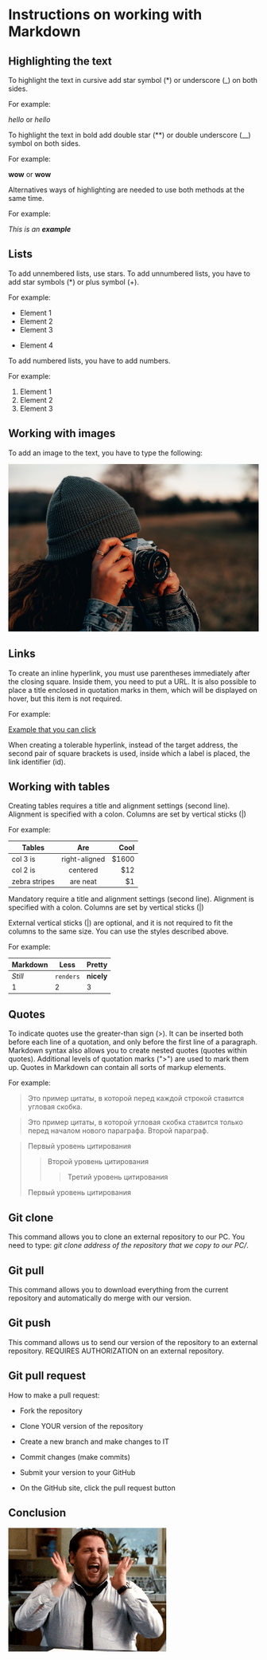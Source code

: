 # Instructions on working with Markdown

## Highlighting the text

To highlight the text in cursive add star symbol (*) or underscore (_) on both sides.

For example:

*hello* or _hello_

To highlight the text in bold add double star (**) or double underscore (__) symbol on both sides. 

For example: 

**wow** or __wow__

Alternatives ways of highlighting are needed to use both methods at the same time.

For example:

_This is an **example**_

## Lists

To add unnembered lists, use stars.
To add unnumbered lists, you have to add star symbols (*) or plus symbol (+).

For example:

* Element 1
* Element 2
* Element 3
+ Element 4

To add numbered lists, you have to add numbers.

For example:

1. Element 1
2. Element 2
3. Element 3


## Working with images

To add an image to the text, you have to type the following:

![Hello, this is an image](photo-1575936123452-b67c3203c357.jfif)

## Links 

To create an inline hyperlink, you must use parentheses immediately after the closing square. Inside them, you need to put a URL. It is also possible to place a title enclosed in quotation marks in them, which will be displayed on hover, but this item is not required.

For example: 

[Example that you can click](https://gb.ru/lessons/305202 "Unnecassary comment/hint")

When creating a tolerable hyperlink, instead of the target address, the second pair of square brackets is used, inside which a label is placed, the link identifier (id).

## Working with tables

Creating tables requires a title and alignment settings (second line). Alignment is specified with a colon. Columns are set by vertical sticks (|)

For example: 

| Tables        | Are           | Cool  |
| ------------- |:-------------:| -----:|
| col 3 is      | right-aligned | $1600 |
| col 2 is      | centered      |   $12 |
| zebra stripes | are neat      |    $1 |

Mandatory require a title and alignment settings (second line). Alignment is specified with a colon. Columns are set by vertical sticks (|)

External vertical sticks (|) are optional, and it is not required to fit the columns to the same size. You can use the styles described above.

For example:

Markdown | Less | Pretty
--- | --- | ---
*Still* | `renders` | **nicely**
1 | 2 | 3

## Quotes

To indicate quotes use the greater-than sign (>). It can be inserted both before each line of a quotation, and only before the first line of a paragraph. Markdown syntax also allows you to create nested quotes (quotes within quotes). Additional levels of quotation marks (">") are used to mark them up. Quotes in Markdown can contain all sorts of markup elements.

For example:

> Это пример цитаты,
> в которой перед каждой строкой
> ставится угловая скобка.

> Это пример цитаты,
в которой угловая скобка
ставится только перед началом нового параграфа.
> Второй параграф.

> Первый уровень цитирования
>> Второй уровень цитирования
>>> Третий уровень цитирования
>
>Первый уровень цитирования

## Git clone

This command allows you to clone an external repository to our PC. You need to type: *git clone address of the repository that we copy to our PC/*.

## Git pull

This command allows you to download everything from the current repository and automatically do merge with our version. 

## Git push

This command allows us to send our version of the repository to an external repository. REQUIRES AUTHORIZATION on an external repository. 

## Git pull request

How to make a pull request:

* Fork the repository

* Clone YOUR version of the repository

* Create a new branch and make changes to IT

* Commit changes (make commits)

* Submit your version to your GitHub

* On the GitHub site, click the pull request button

## Conclusion

![GIF](FrayedImprobableElephant-max-1mb.gif)